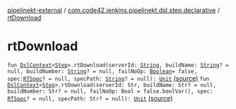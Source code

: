 [pipelinekt-external](../index.md) / [com.code42.jenkins.pipelinekt.dsl.step.declarative](index.md) / [rtDownload](./rt-download.md)

# rtDownload

`fun `[`DslContext`](../com.code42.jenkins.pipelinekt.dsl/-dsl-context/index.md)`<`[`Step`](../com.code42.jenkins.pipelinekt.core.step/-step/index.md)`>.rtDownload(serverId: `[`String`](https://kotlinlang.org/api/latest/jvm/stdlib/kotlin/-string/index.html)`, buildName: `[`String`](https://kotlinlang.org/api/latest/jvm/stdlib/kotlin/-string/index.html)`? = null, buildNumber: `[`String`](https://kotlinlang.org/api/latest/jvm/stdlib/kotlin/-string/index.html)`? = null, failNoOp: `[`Boolean`](https://kotlinlang.org/api/latest/jvm/stdlib/kotlin/-boolean/index.html)` = false, spec: `[`RTSpec`](../com.code42.jenkins.pipelinekt.core.artifactory/-r-t-spec/index.md)`? = null, specPath: `[`String`](https://kotlinlang.org/api/latest/jvm/stdlib/kotlin/-string/index.html)`? = null): `[`Unit`](https://kotlinlang.org/api/latest/jvm/stdlib/kotlin/-unit/index.html) [(source)](https://github.com/code42/pipelinekt/tree/master/dsl/src/main/kotlin/com/code42/jenkins/pipelinekt/dsl/step/declarative/RtUpload.kt#L34)
`fun `[`DslContext`](../com.code42.jenkins.pipelinekt.dsl/-dsl-context/index.md)`<`[`Step`](../com.code42.jenkins.pipelinekt.core.step/-step/index.md)`>.rtDownload(serverId: Str, buildName: Str? = null, buildNumber: Str? = null, failNoOp: Bool = false.boolVar(), spec: `[`RTSpec`](../com.code42.jenkins.pipelinekt.core.artifactory/-r-t-spec/index.md)`? = null, specPath: Str? = null): `[`Unit`](https://kotlinlang.org/api/latest/jvm/stdlib/kotlin/-unit/index.html) [(source)](https://github.com/code42/pipelinekt/tree/master/dsl/src/main/kotlin/com/code42/jenkins/pipelinekt/dsl/step/declarative/RtUpload.kt#L45)